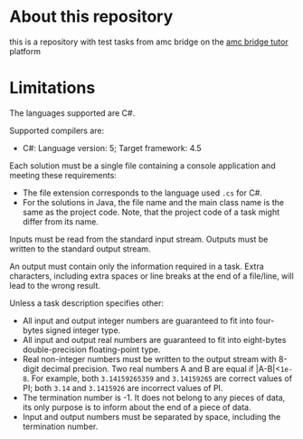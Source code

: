 # About this repository
this is a repository with test tasks from amc bridge on the [amc bridge tutor](https://tutor.amcbridge.com/) platform

# Limitations
The languages supported are C#.

Supported compilers are:

- C#: Language version: 5; Target framework: 4.5

Each solution must be a single file containing a console application and meeting these requirements:

- The file extension corresponds to the language used `.cs` for C#.
- For the solutions in Java, the file name and the main class name is the same as the project code. Note, that the project code of a task might differ from its name.

Inputs must be read from the standard input stream. Outputs must be written to the standard output stream.

An output must contain only the information required in a task. Extra characters, including extra spaces or line breaks at the end of a file/line, will lead to the wrong result.

Unless a task description specifies other:

- All input and output integer numbers are guaranteed to fit into four-bytes signed integer type.
- All input and output real numbers are guaranteed to fit into eight-bytes double-precision floating-point type.
- Real non-integer numbers must be written to the output stream with 8-digit decimal precision. Two real numbers A and B are equal if |A-B|<`1e-8`. For example, both `3.14159265359` and `3.14159265` are correct values of PI; both `3.14` and `3.1415926` are incorrect values of PI.
- The termination number is -1. It does not belong to any pieces of data, its only purpose is to inform about the end of a piece of data.
- Input and output numbers must be separated by space, including the termination number.
